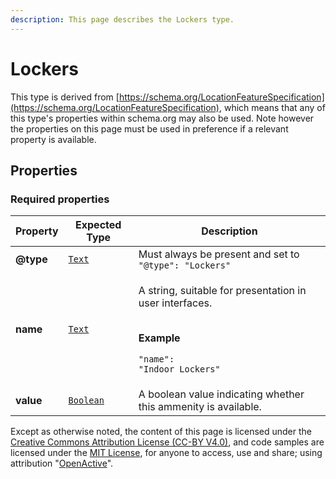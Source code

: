 ```yaml
---
description: This page describes the Lockers type.
---
```


# Lockers

This type is derived from [https://schema.org/LocationFeatureSpecification](https://schema.org/LocationFeatureSpecification), which means that any of this type's properties within schema.org may also be used. Note however the properties on this page must be used in preference if a relevant property is available.

## **Properties**

### **Required properties**

| Property  | Expected Type                           | Description                                                                                                                                   |
| --------- | --------------------------------------- | --------------------------------------------------------------------------------------------------------------------------------------------- |
| **@type** | [`Text`](https://schema.org/Text)       | Must always be present and set to `"@type": "Lockers"`                                                                                        |
| **name**  | [`Text`](https://schema.org/Text)       | <p>A string, suitable for presentation in user interfaces.</p><p><br><strong>Example</strong></p><p><code>"name": "Indoor Lockers"</code></p> |
| **value** | [`Boolean`](https://schema.org/Boolean) | A boolean value indicating whether this ammenity is available.                                                                                |

Except as otherwise noted, the content of this page is licensed under the [Creative Commons Attribution License (CC-BY V4.0)](https://creativecommons.org/licenses/by/4.0/), and code samples are licensed under the [MIT License](https://opensource.org/licenses/MIT), for anyone to access, use and share; using attribution "[OpenActive](https://www.openactive.io/)".
